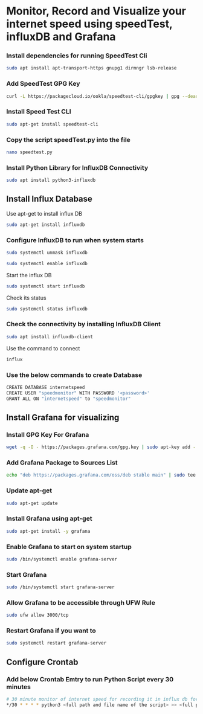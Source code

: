 # Monitor, Record and Visualize your internet speed using speedTest, influxDB and Grafana

### Install dependencies for running SpeedTest Cli
```bash
sudo apt install apt-transport-https gnupg1 dirmngr lsb-release
```
### Add SpeedTest GPG Key
```bash
curl -L https://packagecloud.io/ookla/speedtest-cli/gpgkey | gpg --dearmor | sudo tee /usr/share/keyrings/speedtestcli-archive-keyring.gpg >/dev/null
```
### Install Speed Test CLI
```bash
sudo apt-get install speedtest-cli
```
### Copy the script speedTest.py into the file
```bash
nano speedtest.py
```
### Install Python Library for InfluxDB Connectivity
```bash
sudo apt install python3-influxdb
```

## Install Influx Database

Use apt-get to install influx DB
```bash
sudo apt-get install influxdb
```

### Configure InfluxDB to run when system starts
```bash
sudo systemctl unmask influxdb
```
```bash
sudo systemctl enable influxdb
```
Start the influx DB
```bash
sudo systemctl start influxdb
```
Check its status 
```bash
sudo systemctl status influxdb
```

### Check the connectivity by installing InfluxDB Client
```bash
sudo apt install influxdb-client
```
Use the command to connect
```bash
influx 
```

### Use the below commands to create Database 
```bash
CREATE DATABASE internetspeed
CREATE USER "speedmonitor" WITH PASSWORD '<password>'
GRANT ALL ON "internetspeed" to "speedmonitor"
```

## Install Grafana for visualizing

### Install GPG Key For Grafana
```bash
wget -q -O - https://packages.grafana.com/gpg.key | sudo apt-key add -
```
### Add Grafana Package to Sources List
```bash
echo "deb https://packages.grafana.com/oss/deb stable main" | sudo tee -a /etc/apt/sources.list.d/grafana.list
```
### Update apt-get
```bash
sudo apt-get update
```
### Install Grafana using apt-get
```bash
sudo apt-get install -y grafana
```
### Enable Grafana to start on system startup
```bash
sudo /bin/systemctl enable grafana-server
```
### Start Grafana
```bash
sudo /bin/systemctl start grafana-server
```
### Allow Grafana to be accessible through UFW Rule
```bash
sudo ufw allow 3000/tcp
```
### Restart Grafana if you want to
```bash
sudo systemctl restart grafana-server
```

## Configure Crontab

### Add below Crontab Emtry to run Python Script every 30 minutes
```bash
# 30 minute monitor of internet speed for recording it in influx db for visualizing it in grafana
*/30 * * * * python3 <full path and file name of the script> >> <full path and file name of the log file> 2>&1
```